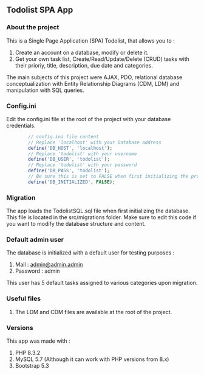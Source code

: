 ## Todolist SPA App

### About the project
This is a Single Page Application (SPA) Todolist, that allows you to :
1. Create an account on a database, modify or delete it.
2. Get your own task list, Create/Read/Update/Delete (CRUD) tasks with their prioriy, title, description, due date and categories.

The main subjects of this project were AJAX, PDO, relational database conceptualization with Entity Relationship Diagrams (CDM, LDM) and manipulation with SQL queries.

### Config.ini

Edit the config.ini file at the root of the project with your database credentials.

```php
        // config.ini file content
        // Replace 'localhost' with your Database address
        define('DB_HOST', 'localhost');
        // Replace 'todolist' with your username
        define('DB_USER', 'todolist');
        // Replace 'todolist' with your password
        define('DB_PASS', 'todolist'); 
        // Be sure this is set to FALSE when first initializing the project
        define('DB_INITIALIZED', FALSE);
```
### Migration

The app loads the TodolistSQL.sql file when first initializing the database.
This file is located in the src/migrations folder.
Make sure to edit this code if you want to modify the database structure and content.

### Default admin user

The database is initialized with a default user for testing purposes :
1. Mail : admin@admin.admin
2. Password : admin

This user has 5 default tasks assigned to various categories upon migration.

### Useful files

1. The LDM and CDM files are available at the root of the project.

### Versions

This app was made with :
1. PHP 8.3.2
2. MySQL 5.7 (Although it can work with PHP versions from 8.x)
3. Bootstrap 5.3